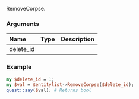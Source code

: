 RemoveCorpse.
### Arguments
**Name**|**Type**|**Description**
:---|:---|:---
delete_id||

### Example

```perl
my $delete_id = 1;
my $val = $entitylist->RemoveCorpse($delete_id);
quest::say($val); # Returns bool
```